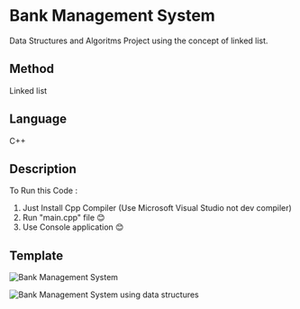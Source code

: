 # Bank Management System
Data Structures and Algoritms Project using the concept of linked list.
## Method 
Linked list
## Language 
C++
## Description 
To Run this Code :
1. Just Install Cpp Compiler (Use Microsoft Visual Studio not dev compiler)
2. Run "main.cpp" file 😊
3. Use Console application 😊

## Template
![Bank Management System](https://user-images.githubusercontent.com/77319741/132098881-010ed2cd-ddca-4f25-a4ba-de42b06df072.jpg)

![Bank Management System  using data structures](https://user-images.githubusercontent.com/77319741/132098884-2888f01b-367c-4711-847d-3f5178d005c5.jpg)
